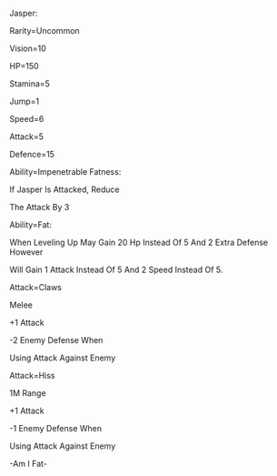 Jasper:

Rarity=Uncommon

Vision=10

HP=150

Stamina=5

Jump=1

Speed=6

Attack=5

Defence=15

Ability=Impenetrable Fatness:

If Jasper Is Attacked, Reduce 

The Attack By 3

Ability=Fat:

When Leveling Up May Gain 20 Hp Instead Of 5 And 2 Extra Defense However

Will Gain 1 Attack Instead Of 5 And 2 Speed Instead Of 5.

Attack=Claws

Melee

+1 Attack

-2 Enemy Defense When 

Using Attack Against Enemy

Attack=Hiss

1M Range

+1 Attack

-1 Enemy Defense When

Using Attack Against Enemy

-Am I Fat-
